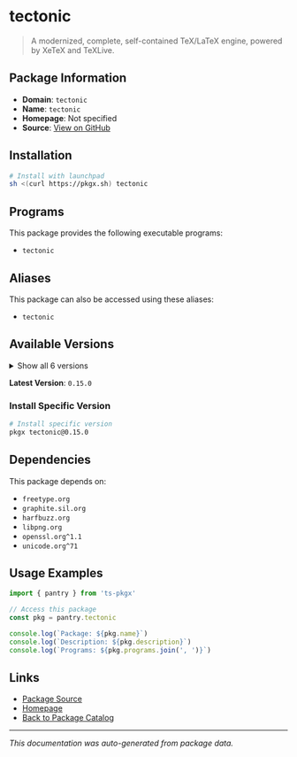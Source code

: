 # tectonic

> A modernized, complete, self-contained TeX/LaTeX engine, powered by XeTeX and TeXLive.

## Package Information

- **Domain**: `tectonic`
- **Name**: `tectonic`
- **Homepage**: Not specified
- **Source**: [View on GitHub](https://github.com/pkgxdev/pantry/tree/main/projects/tectonic-typesetting.github.io/package.yml)

## Installation

```bash
# Install with launchpad
sh <(curl https://pkgx.sh) tectonic
```

## Programs

This package provides the following executable programs:

- `tectonic`

## Aliases

This package can also be accessed using these aliases:

- `tectonic`

## Available Versions

<details>
<summary>Show all 6 versions</summary>

- `0.15.0`, `0.14.1`, `0.14.0`, `0.13.1`, `0.13.0`
- `0.12.0`

</details>

**Latest Version**: `0.15.0`

### Install Specific Version

```bash
# Install specific version
pkgx tectonic@0.15.0
```

## Dependencies

This package depends on:

- `freetype.org`
- `graphite.sil.org`
- `harfbuzz.org`
- `libpng.org`
- `openssl.org^1.1`
- `unicode.org^71`

## Usage Examples

```typescript
import { pantry } from 'ts-pkgx'

// Access this package
const pkg = pantry.tectonic

console.log(`Package: ${pkg.name}`)
console.log(`Description: ${pkg.description}`)
console.log(`Programs: ${pkg.programs.join(', ')}`)
```

## Links

- [Package Source](https://github.com/pkgxdev/pantry/tree/main/projects/tectonic-typesetting.github.io/package.yml)
- [Homepage](#)
- [Back to Package Catalog](../package-catalog.md)

---

*This documentation was auto-generated from package data.*
